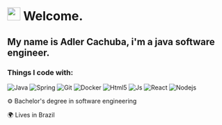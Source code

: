 <h1><img src="https://emojis.slackmojis.com/emojis/images/1531849430/4246/blob-sunglasses.gif?1531849430" width="30"/> Welcome.</h1>

<h2>My name is Adler Cachuba, i'm a java software engineer.</h2>

<h3>Things I code with:</h3>
<p>
  <img alt="Java" src="https://img.shields.io/badge/Java-%23ED8B00.svg??style=for-the-badge&logo=openjdk&logoColor=white"/>
  <img alt="Spring" src="https://img.shields.io/badge/SpringBoot-6DB33F?style=flat-square&logo=Spring&logoColor=white"/>
  <img alt="Git" src="https://img.shields.io/badge/-Git-F05032?style=flat-square&logo=git&logoColor=white" />
  <img alt="Docker" src="https://img.shields.io/badge/-Docker-46a2f1?style=flat-square&logo=docker&logoColor=white" />
  <img alt="Html5" src="https://img.shields.io/badge/-HTML5-E34F26?style=flat-square&logo=html5&logoColor=white" />
  <img alt="Js" src="https://shields.io/badge/JavaScript-F7DF1E?logo=JavaScript&logoColor=000&style=flat-square" />
  <img alt="React" src="https://img.shields.io/badge/-React-45b8d8?style=flat-square&logo=react&logoColor=white" />
  <img alt="Nodejs" src="https://img.shields.io/badge/-Nodejs-43853d?style=flat-square&logo=Node.js&logoColor=white" />
</p>

<p>⚙️ Bachelor's degree in software engineering</p>
<p>🌍 Lives in Brazil</p>

